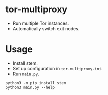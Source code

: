 # tor-multiproxy
- Run multiple Tor instances.
- Automatically switch exit nodes.

# Usage
- Install stem.
- Set up configuration in `tor-multiproxy.ini`.
- Run `main.py`.
```
python3 -m pip install stem
python3 main.py --help
```

